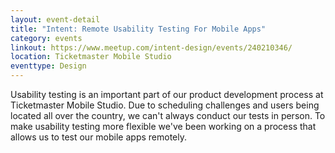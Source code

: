 ```yaml
---
layout: event-detail
title: "Intent: Remote Usability Testing For Mobile Apps"
category: events
linkout: https://www.meetup.com/intent-design/events/240210346/
location: Ticketmaster Mobile Studio
eventtype: Design
---
```


Usability testing is an important part of our product development process at Ticketmaster Mobile Studio. Due to scheduling challenges and users being located all over the country, we can't always conduct our tests in person. To make usability testing more flexible we've been working on a process that allows us to test our mobile apps remotely.  
